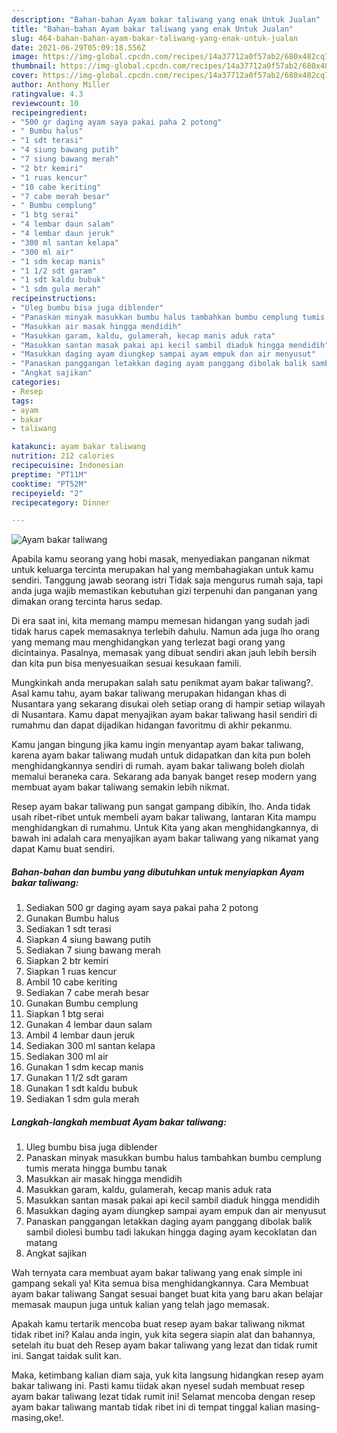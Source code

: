 ```yaml
---
description: "Bahan-bahan Ayam bakar taliwang yang enak Untuk Jualan"
title: "Bahan-bahan Ayam bakar taliwang yang enak Untuk Jualan"
slug: 464-bahan-bahan-ayam-bakar-taliwang-yang-enak-untuk-jualan
date: 2021-06-29T05:09:18.556Z
image: https://img-global.cpcdn.com/recipes/14a37712a0f57ab2/680x482cq70/ayam-bakar-taliwang-foto-resep-utama.jpg
thumbnail: https://img-global.cpcdn.com/recipes/14a37712a0f57ab2/680x482cq70/ayam-bakar-taliwang-foto-resep-utama.jpg
cover: https://img-global.cpcdn.com/recipes/14a37712a0f57ab2/680x482cq70/ayam-bakar-taliwang-foto-resep-utama.jpg
author: Anthony Miller
ratingvalue: 4.3
reviewcount: 10
recipeingredient:
- "500 gr daging ayam saya pakai paha 2 potong"
- " Bumbu halus"
- "1 sdt terasi"
- "4 siung bawang putih"
- "7 siung bawang merah"
- "2 btr kemiri"
- "1 ruas kencur"
- "10 cabe keriting"
- "7 cabe merah besar"
- " Bumbu cemplung"
- "1 btg serai"
- "4 lembar daun salam"
- "4 lembar daun jeruk"
- "300 ml santan kelapa"
- "300 ml air"
- "1 sdm kecap manis"
- "1 1/2 sdt garam"
- "1 sdt kaldu bubuk"
- "1 sdm gula merah"
recipeinstructions:
- "Uleg bumbu bisa juga diblender"
- "Panaskan minyak masukkan bumbu halus tambahkan bumbu cemplung tumis merata hingga bumbu tanak"
- "Masukkan air masak hingga mendidih"
- "Masukkan garam, kaldu, gulamerah, kecap manis aduk rata"
- "Masukkan santan masak pakai api kecil sambil diaduk hingga mendidih"
- "Masukkan daging ayam diungkep sampai ayam empuk dan air menyusut"
- "Panaskan panggangan letakkan daging ayam panggang dibolak balik sambil diolesi bumbu tadi lakukan hingga daging ayam kecoklatan dan matang"
- "Angkat sajikan"
categories:
- Resep
tags:
- ayam
- bakar
- taliwang

katakunci: ayam bakar taliwang 
nutrition: 212 calories
recipecuisine: Indonesian
preptime: "PT11M"
cooktime: "PT52M"
recipeyield: "2"
recipecategory: Dinner

---
```



![Ayam bakar taliwang](https://img-global.cpcdn.com/recipes/14a37712a0f57ab2/680x482cq70/ayam-bakar-taliwang-foto-resep-utama.jpg)

Apabila kamu seorang yang hobi masak, menyediakan panganan nikmat untuk keluarga tercinta merupakan hal yang membahagiakan untuk kamu sendiri. Tanggung jawab seorang istri Tidak saja mengurus rumah saja, tapi anda juga wajib memastikan kebutuhan gizi terpenuhi dan panganan yang dimakan orang tercinta harus sedap.

Di era  saat ini, kita memang mampu memesan hidangan yang sudah jadi tidak harus capek memasaknya terlebih dahulu. Namun ada juga lho orang yang memang mau menghidangkan yang terlezat bagi orang yang dicintainya. Pasalnya, memasak yang dibuat sendiri akan jauh lebih bersih dan kita pun bisa menyesuaikan sesuai kesukaan famili. 



Mungkinkah anda merupakan salah satu penikmat ayam bakar taliwang?. Asal kamu tahu, ayam bakar taliwang merupakan hidangan khas di Nusantara yang sekarang disukai oleh setiap orang di hampir setiap wilayah di Nusantara. Kamu dapat menyajikan ayam bakar taliwang hasil sendiri di rumahmu dan dapat dijadikan hidangan favoritmu di akhir pekanmu.

Kamu jangan bingung jika kamu ingin menyantap ayam bakar taliwang, karena ayam bakar taliwang mudah untuk didapatkan dan kita pun boleh menghidangkannya sendiri di rumah. ayam bakar taliwang boleh diolah memalui beraneka cara. Sekarang ada banyak banget resep modern yang membuat ayam bakar taliwang semakin lebih nikmat.

Resep ayam bakar taliwang pun sangat gampang dibikin, lho. Anda tidak usah ribet-ribet untuk membeli ayam bakar taliwang, lantaran Kita mampu menghidangkan di rumahmu. Untuk Kita yang akan menghidangkannya, di bawah ini adalah cara menyajikan ayam bakar taliwang yang nikamat yang dapat Kamu buat sendiri.

<!--inarticleads1-->

##### Bahan-bahan dan bumbu yang dibutuhkan untuk menyiapkan Ayam bakar taliwang:

1. Sediakan 500 gr daging ayam saya pakai paha 2 potong
1. Gunakan  Bumbu halus
1. Sediakan 1 sdt terasi
1. Siapkan 4 siung bawang putih
1. Sediakan 7 siung bawang merah
1. Siapkan 2 btr kemiri
1. Siapkan 1 ruas kencur
1. Ambil 10 cabe keriting
1. Sediakan 7 cabe merah besar
1. Gunakan  Bumbu cemplung
1. Siapkan 1 btg serai
1. Gunakan 4 lembar daun salam
1. Ambil 4 lembar daun jeruk
1. Sediakan 300 ml santan kelapa
1. Sediakan 300 ml air
1. Gunakan 1 sdm kecap manis
1. Gunakan 1 1/2 sdt garam
1. Gunakan 1 sdt kaldu bubuk
1. Sediakan 1 sdm gula merah




<!--inarticleads2-->

##### Langkah-langkah membuat Ayam bakar taliwang:

1. Uleg bumbu bisa juga diblender
1. Panaskan minyak masukkan bumbu halus tambahkan bumbu cemplung tumis merata hingga bumbu tanak
1. Masukkan air masak hingga mendidih
1. Masukkan garam, kaldu, gulamerah, kecap manis aduk rata
1. Masukkan santan masak pakai api kecil sambil diaduk hingga mendidih
1. Masukkan daging ayam diungkep sampai ayam empuk dan air menyusut
1. Panaskan panggangan letakkan daging ayam panggang dibolak balik sambil diolesi bumbu tadi lakukan hingga daging ayam kecoklatan dan matang
1. Angkat sajikan




Wah ternyata cara membuat ayam bakar taliwang yang enak simple ini gampang sekali ya! Kita semua bisa menghidangkannya. Cara Membuat ayam bakar taliwang Sangat sesuai banget buat kita yang baru akan belajar memasak maupun juga untuk kalian yang telah jago memasak.

Apakah kamu tertarik mencoba buat resep ayam bakar taliwang nikmat tidak ribet ini? Kalau anda ingin, yuk kita segera siapin alat dan bahannya, setelah itu buat deh Resep ayam bakar taliwang yang lezat dan tidak rumit ini. Sangat taidak sulit kan. 

Maka, ketimbang kalian diam saja, yuk kita langsung hidangkan resep ayam bakar taliwang ini. Pasti kamu tiidak akan nyesel sudah membuat resep ayam bakar taliwang lezat tidak rumit ini! Selamat mencoba dengan resep ayam bakar taliwang mantab tidak ribet ini di tempat tinggal kalian masing-masing,oke!.

